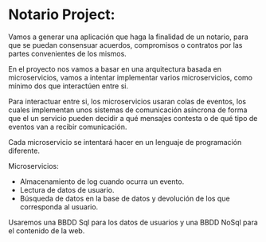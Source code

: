 # Notario Project:

Vamos a generar una aplicación que haga la finalidad de un notario, para que se puedan consensuar acuerdos, compromisos o contratos por las partes convenientes de los mismos.

En el proyecto nos vamos a basar en una arquitectura basada en microservicios, vamos a intentar implementar varios microservicios, como mínimo dos que interactúen entre si.

Para interactuar entre si, los microservicios usaran colas de eventos, los cuales implementan unos sistemas de comunicación asíncrona de forma que el un servicio pueden decidir a qué mensajes contesta o de qué tipo de eventos van a recibir comunicación.

Cada microservicio se intentará hacer en un lenguaje de programación diferente.

Microservicios:
 - Almacenamiento de log cuando ocurra un evento.
 - Lectura de datos de usuario.
 - Búsqueda de datos en la base de datos y devolución de los que corresponda al usuario.

Usaremos una BBDD Sql para los datos de usuarios y una BBDD NoSql para el contenido de la web.
